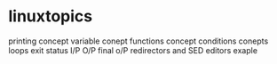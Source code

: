 # linuxtopics
printing concept
variable conept
functions concept
conditions conepts
loops
exit status
I/P
O/P
final o/P
redirectors and 
SED editors
exaple